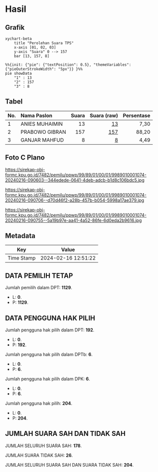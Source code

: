 # Hasil

## Grafik

```mermaid
xychart-beta
    title "Perolehan Suara TPS"
    x-axis [01, 02, 03]
    y-axis "Suara" 0 --> 157
    bar [13, 157, 8]
```

```mermaid
%%{init: {"pie": {"textPosition": 0.5}, "themeVariables": {"pieOuterStrokeWidth": "5px"}} }%%
pie showData
    "1" : 13
    "2" : 157
    "3" : 8
```

## Tabel

| No. | Nama Paslon    | Suara | Suara (raw) | Persentase |
|:--- |:-------------- | -----:| -----------:| ----------:|
| 1   | ANIES MUHAIMIN | 13    | [13][p-1]   | 7,30       |
| 2   | PRABOWO GIBRAN | 157   | [157][p-2]  | 88,20      |
| 3   | GANJAR MAHFUD  | 8     | [8][p-3]    | 4,49       |


[p-1]: https://github.com/gigit-pemilu/pemilu-2024-99-luar-negeri/blob/main/pilpres/hitung-suara/sub/99-luar-negeri/sub/89-penang-malaysia/sub/01-penang-malaysia/sub/0001-penang-malaysia/sub/074-ksk-059/sub/paslon-1.txt
[p-2]: https://github.com/gigit-pemilu/pemilu-2024-99-luar-negeri/blob/main/pilpres/hitung-suara/sub/99-luar-negeri/sub/89-penang-malaysia/sub/01-penang-malaysia/sub/0001-penang-malaysia/sub/074-ksk-059/sub/paslon-2.txt
[p-3]: https://github.com/gigit-pemilu/pemilu-2024-99-luar-negeri/blob/main/pilpres/hitung-suara/sub/99-luar-negeri/sub/89-penang-malaysia/sub/01-penang-malaysia/sub/0001-penang-malaysia/sub/074-ksk-059/sub/paslon-3.txt

## Foto C Plano

https://sirekap-obj-formc.kpu.go.id/7482/pemilu/ppwp/99/89/01/00/01/9989010001074-20240216-090603--344edede-0641-4deb-adcb-b1d8c106bdc5.jpg

https://sirekap-obj-formc.kpu.go.id/7482/pemilu/ppwp/99/89/01/00/01/9989010001074-20240216-090706--d70d46f2-a28b-457b-b054-5998a17ae379.jpg

https://sirekap-obj-formc.kpu.go.id/7482/pemilu/ppwp/99/89/01/00/01/9989010001074-20240216-090755--5a19b97e-aa41-4a52-86fe-6d0eda2b9616.jpg


## Metadata

| Key        | Value               |
| ---------- | ------------------- |
| Time Stamp | 2024-02-16 12:51:22 |


## DATA PEMILIH TETAP

Jumlah pemilih dalam DPT: **1129**.
 * L: **0**.
 * P: **1129**.

## DATA PENGGUNA HAK PILIH

Jumlah pengguna hak pilih dalam DPT: **192**.
 * L: **0**.
 * P: **192**.

Jumlah pengguna hak pilih dalam DPTb: **6**.
 * L: **0**.
 * P: **6**.

Jumlah pengguna hak pilih dalam DPK: **6**.
 * L: **0**.
 * P: **6**.

Jumlah pengguna hak pilih: **204**.
 * L: **0**.
 * P: **204**.

## JUMLAH SUARA SAH DAN TIDAK SAH

JUMLAH SELURUH SUARA SAH: **178**.

JUMLAH SUARA TIDAK SAH: **26**.

JUMLAH SELURUH SUARA SAH DAN SUARA TIDAK SAH: **204**.


